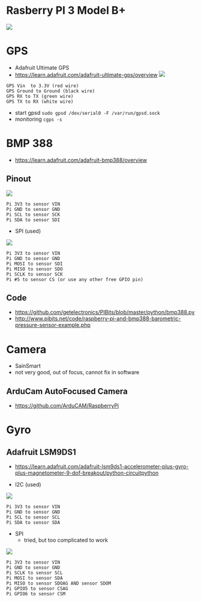 # Rasberry PI 3 Model B+

![](img/2020-02-29-22-42-45.png)

# GPS

* Adafruit Ultimate GPS
* https://learn.adafruit.com/adafruit-ultimate-gps/overview
![](img/2020-03-01-20-06-10.png)
```
GPS Vin  to 3.3V (red wire)
GPS Ground to Ground (black wire)
GPS RX to TX (green wire)
GPS TX to RX (white wire)
```

* start gpsd
`sudo gpsd /dev/serial0 -F /var/run/gpsd.sock`
* monitoring
`cgps -s`

# BMP 388

* https://learn.adafruit.com/adafruit-bmp388/overview

## Pinout

![](img/2020-02-29-20-38-55.png)
```
Pi 3V3 to sensor VIN
Pi GND to sensor GND
Pi SCL to sensor SCK
Pi SDA to sensor SDI
```

* SPI (used)

![](img/2020-03-01-19-50-24.png)

```
Pi 3V3 to sensor VIN
Pi GND to sensor GND
Pi MOSI to sensor SDI
Pi MISO to sensor SDO
Pi SCLK to sensor SCK
Pi #5 to sensor CS (or use any other free GPIO pin)
```

## Code

* https://github.com/getelectronics/PIBits/blob/master/python/bmp388.py
* http://www.pibits.net/code/raspberry-pi-and-bmp388-barometric-pressure-sensor-example.php

# Camera

* SainSmart
* not very good, out of focus, cannot fix in software

## ArduCam AutoFocused Camera

* https://github.com/ArduCAM/RaspberryPi

# Gyro

## Adafruit LSM9DS1

* https://learn.adafruit.com/adafruit-lsm9ds1-accelerometer-plus-gyro-plus-magnetometer-9-dof-breakout/python-circuitpython

* I2C (used)

![](img/2020-03-01-17-54-43.png)
```
Pi 3V3 to sensor VIN
Pi GND to sensor GND
Pi SCL to sensor SCL
Pi SDA to sensor SDA
```
* SPI
    * tried, but too complicated to work 

![](img/2020-03-01-18-36-05.png)
```
Pi 3V3 to sensor VIN
Pi GND to sensor GND
Pi SCLK to sensor SCL
Pi MOSI to sensor SDA
Pi MISO to sensor SDOAG AND sensor SDOM
Pi GPIO5 to sensor CSAG
Pi GPIO6 to sensor CSM
```